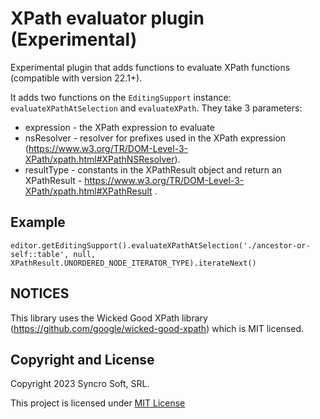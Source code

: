 XPath evaluator plugin (Experimental)
=====================================

Experimental plugin that adds functions to evaluate XPath functions (compatible with version 22.1+).

It adds two functions on the `EditingSupport` instance: `evaluateXPathAtSelection` and `evaluateXPath`. They take 3 parameters:
- expression - the XPath expression to evaluate
- nsResolver - resolver for prefixes used in the XPath expression (https://www.w3.org/TR/DOM-Level-3-XPath/xpath.html#XPathNSResolver).
- resultType - constants in the XPathResult object
and return an XPathResult - https://www.w3.org/TR/DOM-Level-3-XPath/xpath.html#XPathResult .

Example
-------

```
editor.getEditingSupport().evaluateXPathAtSelection('./ancestor-or-self::table', null, XPathResult.UNORDERED_NODE_ITERATOR_TYPE).iterateNext()
```

NOTICES
-------

This library uses the Wicked Good XPath library (https://github.com/google/wicked-good-xpath) which is MIT licensed.


Copyright and License
---------------------

Copyright 2023 Syncro Soft, SRL.

This project is licensed under [MIT License](https://github.com/oxygenxml-incubator/web-author-xpath-plugin/blob/master/LICENSE)
